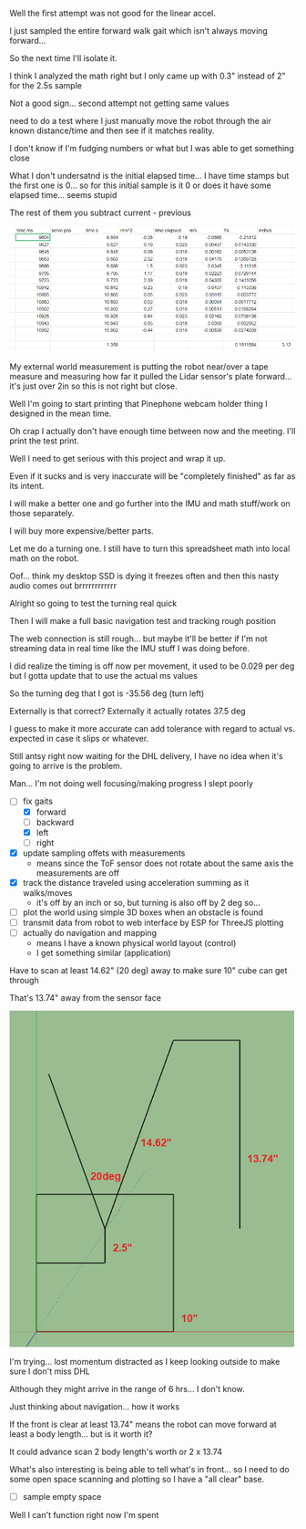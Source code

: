 Well the first attempt was not good for the linear accel.

I just sampled the entire forward walk gait which isn't always moving forward...

So the next time I'll isolate it.

I think I analyzed the math right but I only came up with 0.3" instead of 2" for the 2.5s sample

Not a good sign... second attempt not getting same values

need to do a test where I just manually move the robot through the air known distance/time and then see if it matches reality.

I don't know if I'm fudging numbers or what but I was able to get something close

What I don't undersatnd is the initial elapsed time... I have time stamps but the first one is 0... so for this initial sample is it 0 or does it have some elapsed time... seems stupid

The rest of them you subtract current - previous

<img src="../../media/03-03-2022--ex-accel.PNG" width="800"/>

My external world measurement is putting the robot near/over a tape measure and measuring how far it pulled the Lidar sensor's plate forward... it's just over 2in so this is not right but close.

Well I'm going to start printing that Pinephone webcam holder thing I designed in the mean time.

Oh crap I actually don't have enough time between now and the meeting. I'll print the test print.

Well I need to get serious with this project and wrap it up.

Even if it sucks and is very inaccurate will be "completely finished" as far as its intent.

I will make a better one and go further into the IMU and math stuff/work on those separately.

I will buy more expensive/better parts.

Let me do a turning one. I still have to turn this spreadsheet math into local math on the robot.

Oof... think my desktop SSD is dying it freezes often and then this nasty audio comes out brrrrrrrrrrrr

Alright so going to test the turning real quick

Then I will make a full basic navigation test and tracking rough position

The web connection is still rough... but maybe it'll be better if I'm not streaming data in real time like the IMU stuff I was doing before.

I did realize the timing is off now per movement, it used to be 0.029 per deg but I gotta update that to use the actual ms values

So the turning deg that I got is -35.56 deg (turn left)

Externally is that correct? Externally it actually rotates 37.5 deg

I guess to make it more accurate can add tolerance with regard to actual vs. expected in case it slips or whatever.

Still antsy right now waiting for the DHL delivery, I have no idea when it's going to arrive is the problem.

Man... I'm not doing well focusing/making progress I slept poorly

- [ ] fix gaits
  - [x] forward
  - [ ] backward
  - [x] left
  - [ ] right
- [x] update sampling offets with measurements
  - means since the ToF sensor does not rotate about the same axis the measurements are off
- [x] track the distance traveled using acceleration summing as it walks/moves
  - it's off by an inch or so, but turning is also off by 2 deg so...
- [ ] plot the world using simple 3D boxes when an obstacle is found
- [ ] transmit data from robot to web interface by ESP for ThreeJS plotting
- [ ] actually do navigation and mapping
  - means I have a known physical world layout (control)
  - I get something similar (application)

Have to scan at least 14.62" (20 deg) away to make sure 10" cube can get through

That's 13.74" away from the sensor face

<img src="../../media/03-03-2022--bounding-boxes.png" width="500"/>

I'm trying... lost momentum distracted as I keep looking outside to make sure I don't miss DHL

Although they might arrive in the range of 6 hrs... I don't know.

Just thinking about navigation... how it works

If the front is clear at least 13.74" means the robot can move forward at least a body length... but is it worth it?

It could advance scan 2 body length's worth or 2 x 13.74

What's also interesting is being able to tell what's in front... so I need to do some open space scanning and plotting so I have a "all clear" base.

- [ ] sample empty space

Well I can't function right now I'm spent